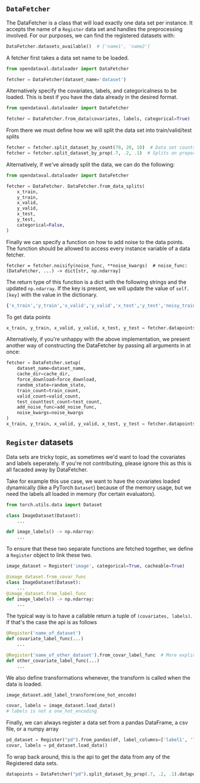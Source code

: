 ## `DataFetcher`
The DataFetcher is a class that will load exactly one data set per instance. It accepts the name of a `Register` data set and handles the preprocessing involved. For our purposes, we can find the registered datasets with:
```python
DataFetcher.datasets_available()  # ['name1', 'name2']
```

A fetcher first takes a data set name to be loaded.
```python
from opendataval.dataloader import DataFetcher

fetcher = DataFetcher(dataset_name='dataset')
```


Alternatively specify the covariates, labels, and categoricalness to be loaded.
This is best if you have the data already in the desired format.
```python
from opendataval.dataloader import DataFetcher

fetcher = DataFetcher.from_data(covariates, labels, categorical=True)
```

From there we must define how we will split the data set into train/valid/test splits
```python
fetcher = fetcher.split_dataset_by_count(70, 20, 10)  # Data set counts
fetcher = fetcher.split_dataset_by_prop(.7, .2, .1)  # Splits on proportions
```

Alternatively, if we've already split the data, we can do the following:
```python
from opendataval.dataloader import DataFetcher

fetcher = DataFetcher. DataFetcher.from_data_splits(
    x_train,
    y_train,
    x_valid,
    y_valid,
    x_test,
    y_test,
    categorical=False,
)
```

Finally we can specify a function on how to add noise to the data points. The function should be allowed to access every instance variable of a data fetcher.
```
fetcher = fetcher.noisify(noise_func, **noise_kwargs)  # noise_func: (DataFetcher, ...) -> dict[str, np.ndarray]
```

The return type of this function is a dict with the following strings and the updated `np.ndarray`. If the key is present, we will update the value of `self.[key]` with the value in the dictionary.
```python
{'x_train','y_train','x_valid','y_valid','x_test','y_test','noisy_train_indices'}
```

To get data points
```python
x_train, y_train, x_valid, y_valid, x_test, y_test = fetcher.datapoints
```

Alternatively, if you're unhappy with the above implementation, we present
another way of constructing the DataFetcher by passing all arguments in at once:
```python
fetcher = DataFetcher.setup(
    dataset_name=dataset_name,
    cache_dir=cache_dir,
    force_download=force_download,
    random_state=random_state,
    train_count=train_count,
    valid_count=valid_count,
    test_counttest_count=test_count,
    add_noise_func=add_noise_func,
    noise_kwargs=noise_kwargs
)
x_train, y_train, x_valid, y_valid, x_test, y_test = fetcher.datapoints
```

## `Register` datasets
Data sets are tricky topic, as sometimes we'd want to load the covariates and labels seperately. If you're not contributing, please ignore this as this is all facaded away by DataFetcher.

Take for example this use case, we want to have the covariates loaded dynamically (like a PyTorch `Dataset`) because of the memory usage, but we need the labels all loaded in memory (for certain evaluators).

```python
from torch.utils.data import Dataset

class ImageDataset(Dataset):
    ...

def image_labels() -> np.ndarray:
    ...
```

To ensure that these two separate functions are fetched together, we define a `Register` object to link these two.

```python
image_dataset = Register('image', categorical=True, cacheable=True)

@image_dataset.from_covar_func
class ImageDataset(Dataset):
    ...
@image_dataset.from_label_func
def image_labels() -> np.ndarray:
    ...
```

The typical way is to have a callable return a tuple of `(covariates, labels)`. If
that's the case the api is as follows
```python
@Register('name_of_dataset')
def covariate_label_func(...)
    ...

@Register('name_of_other_dataset').from_covar_label_func  # More explicitly
def other_covariate_label_func(...)
    ...

```

We also define transformations whenever, the
transform is called when the data is loaded.
```python
image_dataset.add_label_transform(one_hot_encode)

covar, labels = image_dataset.load_data()
# labels is not a one_hot_encoding
```

Finally, we can always register a data set from a pandas DataFrame, a csv file, or a numpy array
```python
pd_dataset = Register("pd").from_pandas(df, label_columns=['label1', 'label2'])
covar, labels = pd_dataset.load_data()
```

To wrap back around, this is the api to get the data from any of the Registered data sets.
```python
datapoints = DataFetcher("pd").split_dataset_by_prop(.7, .2, .1).datapoints
```

